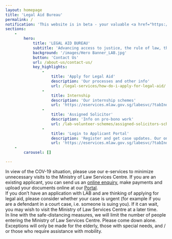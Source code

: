 ```yaml
---
layout: homepage
title: 'Legal Aid Bureau'
permalink: /
notification: 'This website is in beta - your valuable <a href="https://www.google.com">feedback</a> will help us in improving it.'
sections:
    -
        hero:
            title: 'LEGAL AID BUREAU'
            subtitle: 'Advancing access to justice, the rule of law, the economy and society through policy, law and services.'
            background: '/images/Hero Banner_LAB.jpg'
            button: 'Contact Us'
            url: /about-us/contact-us/
            key_highlights:
                -
                    title: 'Apply for Legal Aid'
                    description: 'Our processes and other info'
                    url: /legal-services/how-do-i-apply-for-legal-aid/
                -
                    title: Internship
                    description: 'Our internship schemes'
                    url: 'https://eservices.mlaw.gov.sg/labesvc/?tabIndex=2'
                -
                    title: 'Assigned Solicitor'
                    description: 'Info on pro-bono work'
                    url: /lab-volunteer-schemes/assigned-solicitors-scheme/
                -
                    title: 'Login to Applicant Portal'
                    description: 'Register and get case updates. Our online portal helps you save time.'
                    url: 'https://eservices.mlaw.gov.sg/labesvc/?tabIndex=3'
    -
        carousel: []

---
```


<!-- Type your notification here - the notification bar will not appear if this is empty. For other changes, refer to _data/homepage.yml to edit the homepage -->
In view of the COV-19 situation, please use our e-services to minimize unnecessary visits to the Ministry of Law Services Centre.  If you are an existing applicant, you can send us an [online enquiry](https://eservices.mlaw.gov.sg/enquiry/), make payments and upload your documents online at our [Portal](https://eservices.mlaw.gov.sg/labesvc/).<br>
If you don’t have an application with LAB and are thinking of applying for legal aid, please consider whether your case is urgent (for example if you are a defendant in a court case, i.e. someone is suing you). If it can wait, you may wish to visit the Ministry of Law Services Centre at a later time. <br>
In line with the safe-distancing measures, we will limit the number of people entering the Ministry of Law Services Centre. Please come down alone. Exceptions will only be made for the elderly, those with special needs, and / or those who require assistance with mobility.
